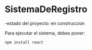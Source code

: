 <h1> SistemaDeRegistro</h1>
-estado del proyecto: en construccion 

Para ejecutar el sistema, debes poner:

```npm install react```

